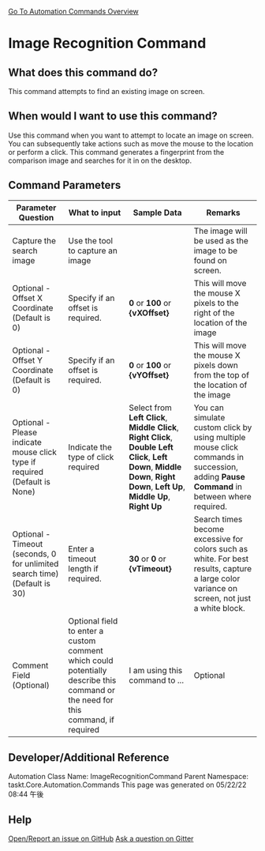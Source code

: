 <!--TITLE: Image Recognition Command -->
<!-- SUBTITLE: a command in the Image Commands group. -->
[Go To Automation Commands Overview](/automation-commands.md)


# Image Recognition Command


## What does this command do?
This command attempts to find an existing image on screen.


## When would I want to use this command?
Use this command when you want to attempt to locate an image on screen.  You can subsequently take actions such as move the mouse to the location or perform a click.  This command generates a fingerprint from the comparison image and searches for it in on the desktop.


## Command Parameters
| Parameter Question   	| What to input  	|  Sample Data 	| Remarks  	|
| ---                    | ---               | ---           | ---       |
|Capture the search image|Use the tool to capture an image||The image will be used as the image to be found on screen.|
|Optional - Offset X Coordinate (Default is 0)|Specify if an offset is required.|**0** or **100** or **{vXOffset}**|This will move the mouse X pixels to the right of the location of the image|
|Optional - Offset Y Coordinate (Default is 0)|Specify if an offset is required.|**0** or **100** or **{vYOffset}**|This will move the mouse X pixels down from the top of the location of the image|
|Optional - Please indicate mouse click type if required (Default is None)|Indicate the type of click required|Select from **Left Click**, **Middle Click**, **Right Click**, **Double Left Click**, **Left Down**, **Middle Down**, **Right Down**, **Left Up**, **Middle Up**, **Right Up** |You can simulate custom click by using multiple mouse click commands in succession, adding **Pause Command** in between where required.|
|Optional - Timeout (seconds, 0 for unlimited search time) (Default is 30)|Enter a timeout length if required.|**30** or **0** or **{vTimeout}**|Search times become excessive for colors such as white. For best results, capture a large color variance on screen, not just a white block.|
|Comment Field (Optional)|Optional field to enter a custom comment which could potentially describe this command or the need for this command, if required|I am using this command to ...|Optional|














## Developer/Additional Reference
Automation Class Name: ImageRecognitionCommand
Parent Namespace: taskt.Core.Automation.Commands
This page was generated on 05/22/22 08:44 午後


## Help
[Open/Report an issue on GitHub](https://github.com/saucepleez/taskt/issues/new)
[Ask a question on Gitter](https://gitter.im/taskt-rpa/Lobby)
